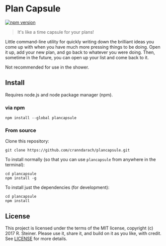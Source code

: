 # Plan Capsule

[![npm version](https://badge.fury.io/js/plancapsule.svg)](https://badge.fury.io/js/plancapsule)

>It's like a time capsule for your plans!

Little command-line utility for quickly writing down the brilliant ideas you come up with when you have much more pressing things to be doing. Open it up,
add your new plan, and go back to whatever you were doing. Then, sometime in the future, you can open up your list and come back to it.

Not recommended for use in the shower.

## Install

Requires node.js and node package manager (npm).

### via npm

```
npm install --global plancapsule
```

### From source

Clone this repository:

```
git clone https://github.com/cranndarach/plancapsule.git
```

To install normally (so that you can use `plancapsule` from anywhere in the terminal):

```
cd plancapsule
npm install -g
```

To install just the dependencies (for development):

```
cd plancapsule
npm install
```

## License

This project is licensed under the terms of the MIT license, copyright (c) 2017 R. Steiner. Please use it, share it, and build on it as you like, with credit.
See [LICENSE](./blob/master/LICENSE) for more details.
